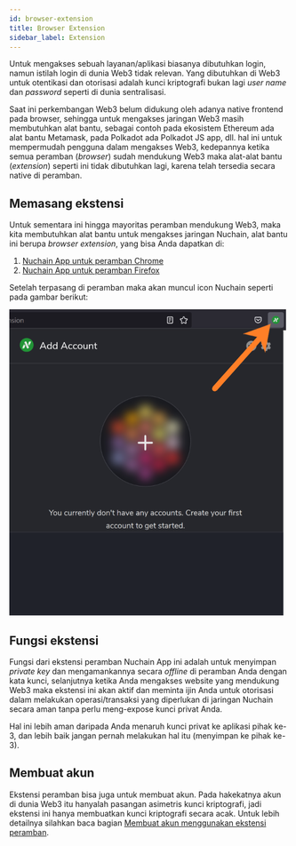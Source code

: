 ```yaml
---
id: browser-extension
title: Browser Extension
sidebar_label: Extension
---
```


Untuk mengakses sebuah layanan/aplikasi biasanya dibutuhkan login, namun istilah login di dunia Web3
tidak relevan. Yang dibutuhkan di Web3 untuk otentikasi dan otorisasi adalah kunci kriptografi bukan
lagi _user name_ dan _password_ seperti di dunia sentralisasi.

Saat ini perkembangan Web3 belum didukung oleh adanya native frontend pada browser, sehingga untuk
mengakses jaringan Web3 masih membutuhkan alat bantu, sebagai contoh pada ekosistem Ethereum ada
alat bantu Metamask, pada Polkadot ada Polkadot JS app, dll. hal ini untuk mempermudah pengguna
dalam mengakses Web3, kedepannya ketika semua peramban (_browser_) sudah mendukung Web3 maka
alat-alat bantu (_extension_) seperti ini tidak dibutuhkan lagi, karena telah tersedia secara native
di peramban.

## Memasang ekstensi

Untuk sementara ini hingga mayoritas peramban mendukung Web3, maka kita membutuhkan alat bantu untuk
mengakses jaringan Nuchain, alat bantu ini berupa _browser extension_, yang bisa Anda dapatkan di:

1. [Nuchain App untuk peramban Chrome](https://chrome.google.com/webstore/detail/nuchain-app/hfcdboaniimgkememgmilhmnkdgggkne)
2. [Nuchain App untuk peramban Firefox](#)

Setelah terpasang di peramban maka akan muncul icon Nuchain seperti pada gambar berikut:

![Nuchain App web extension](/img/nuchain-app-web-extension1.png)

## Fungsi ekstensi

Fungsi dari ekstensi peramban Nuchain App ini adalah untuk menyimpan _private key_ dan
mengamankannya secara _offline_ di peramban Anda dengan kata kunci, selanjutnya ketika Anda
mengakses website yang mendukung Web3 maka ekstensi ini akan aktif dan meminta ijin Anda untuk
otorisasi dalam melakukan operasi/transaksi yang diperlukan di jaringan Nuchain secara aman tanpa
perlu meng-expose kunci privat Anda.

Hal ini lebih aman daripada Anda menaruh kunci privat ke aplikasi pihak ke-3, dan lebih baik jangan
pernah melakukan hal itu (menyimpan ke pihak ke-3).

## Membuat akun

Ekstensi peramban bisa juga untuk membuat akun. Pada hakekatnya akun di dunia Web3 itu hanyalah
pasangan asimetris kunci kriptografi, jadi ekstensi ini hanya membuatkan kunci kriptografi secara
acak. Untuk lebih detailnya silahkan baca bagian
[Membuat akun menggunakan ekstensi peramban](account.md#menggunakan-ekstensi-peramban).
